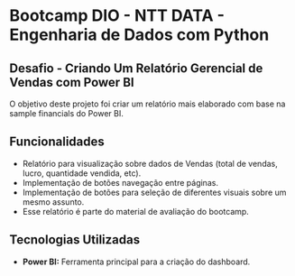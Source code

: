 ﻿# Bootcamp DIO - NTT DATA - Engenharia de Dados com Python
## Desafio - Criando Um Relatório Gerencial de Vendas com Power BI
O objetivo deste projeto foi criar um relatório mais elaborado com base na sample financials do Power BI.

## Funcionalidades

- Relatório para visualização sobre dados de Vendas (total de vendas, lucro, quantidade vendida, etc).
- Implementação de botões navegação entre páginas.
- Implementação de botões para seleção de diferentes visuais sobre um mesmo assunto.
- Esse relatório é parte do material de avaliação do bootcamp.

## Tecnologias Utilizadas

- **Power BI:** Ferramenta principal para a criação do dashboard.
